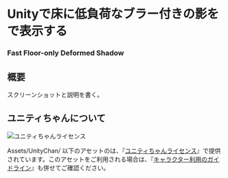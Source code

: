 # Unityで床に低負荷なブラー付きの影をで表示する
### Fast Floor-only Deformed Shadow

## 概要
スクリーンショットと説明を書く。

## ユニティちゃんについて
<div><img src="http://unity-chan.com/images/imageLicenseLogo.png" alt="ユニティちゃんライセンス"><p> Assets/UnityChan/ 以下のアセットのは、『<a href="http://unity-chan.com/contents/license_jp/" target="_blank">ユニティちゃんライセンス</a>』で提供されています。このアセットをご利用される場合は、『<a href="http://unity-chan.com/contents/guideline/" target="_blank">キャラクター利用のガイドライン</a>』も併せてご確認ください。</p></div>
